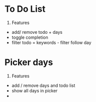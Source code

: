 # To Do List

1. Features

- add/ remove todo + days
- toggle completion
- filter todo = keywords - filter follow day

# Picker days

1. Features

- add / remove days and todo list
- show all days in picker
-

